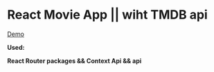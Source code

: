 # React Movie App || wiht TMDB api

[Demo](https://react-movies-shows-app.netlify.app/)  

**Used:**

**React Router packages && Context Api && api**
